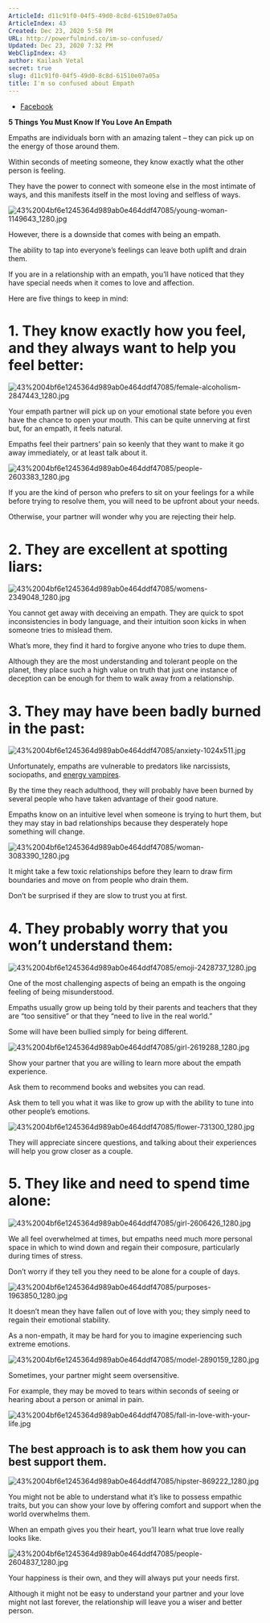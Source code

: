 ```yaml
---
ArticleId: d11c91f0-04f5-49d0-8c8d-61510e07a05a
ArticleIndex: 43
Created: Dec 23, 2020 5:58 PM
URL: http://powerfulmind.co/im-so-confused/
Updated: Dec 23, 2020 7:32 PM
WebClipIndex: 43
author: Kailash Vetal
secret: true
slug: d11c91f0-04f5-49d0-8c8d-61510e07a05a
title: I'm so confused about Empath
---
```

- [Facebook](https://www.facebook.com/sharer/sharer.php?u=http://powerfulmind.co/im-so-confused/)

**5 Things You Must Know If You Love An Empath**

Empaths are individuals born with an amazing talent – they can pick up on the energy of those around them.

Within seconds of meeting someone, they know exactly what the other person is feeling.

They have the power to connect with someone else in the most intimate of ways, and this manifests itself in the most loving and selfless of ways.

![43%2004bf6e1245364d989ab0e464ddf47085/young-woman-1149643_1280.jpg](43%2004bf6e1245364d989ab0e464ddf47085/young-woman-1149643_1280.jpg)

However, there is a downside that comes with being an empath.

The ability to tap into everyone’s feelings can leave both uplift and drain them.

If you are in a relationship with an empath, you’ll have noticed that they have special needs when it comes to love and affection.

Here are five things to keep in mind:

# **1. They know exactly how you feel, and they always want to help you feel better:**

![43%2004bf6e1245364d989ab0e464ddf47085/female-alcoholism-2847443_1280.jpg](43%2004bf6e1245364d989ab0e464ddf47085/female-alcoholism-2847443_1280.jpg)

Your empath partner will pick up on your emotional state before you even have the chance to open your mouth. This can be quite unnerving at first but, for an empath, it feels natural.

Empaths feel their partners’ pain so keenly that they want to make it go away immediately, or at least talk about it.

![43%2004bf6e1245364d989ab0e464ddf47085/people-2603383_1280.jpg](43%2004bf6e1245364d989ab0e464ddf47085/people-2603383_1280.jpg)

If you are the kind of person who prefers to sit on your feelings for a while before trying to resolve them, you will need to be upfront about your needs.

Otherwise, your partner will wonder why you are rejecting their help.

# **2. They are excellent at spotting liars:**

![43%2004bf6e1245364d989ab0e464ddf47085/womens-2349048_1280.jpg](43%2004bf6e1245364d989ab0e464ddf47085/womens-2349048_1280.jpg)

You cannot get away with deceiving an empath. They are quick to spot inconsistencies in body language, and their intuition soon kicks in when someone tries to mislead them.

What’s more, they find it hard to forgive anyone who tries to dupe them.

Although they are the most understanding and tolerant people on the planet, they place such a high value on truth that just one instance of deception can be enough for them to walk away from a relationship.

# **3. They may have been badly burned in the past:**

![43%2004bf6e1245364d989ab0e464ddf47085/anxiety-1024x511.jpg](43%2004bf6e1245364d989ab0e464ddf47085/anxiety-1024x511.jpg)

Unfortunately, empaths are vulnerable to predators like narcissists, sociopaths, and [energy vampires](http://powerfulmind.co/energy-vampires-in-your-life/).

By the time they reach adulthood, they will probably have been burned by several people who have taken advantage of their good nature.

Empaths know on an intuitive level when someone is trying to hurt them, but they may stay in bad relationships because they desperately hope something will change.

![43%2004bf6e1245364d989ab0e464ddf47085/woman-3083390_1280.jpg](43%2004bf6e1245364d989ab0e464ddf47085/woman-3083390_1280.jpg)

It might take a few toxic relationships before they learn to draw firm boundaries and move on from people who drain them.

Don’t be surprised if they are slow to trust you at first.

# **4. They probably worry that you won’t understand them:**

![43%2004bf6e1245364d989ab0e464ddf47085/emoji-2428737_1280.jpg](43%2004bf6e1245364d989ab0e464ddf47085/emoji-2428737_1280.jpg)

One of the most challenging aspects of being an empath is the ongoing feeling of being misunderstood.

Empaths usually grow up being told by their parents and teachers that they are “too sensitive” or that they “need to live in the real world.”

Some will have been bullied simply for being different.

![43%2004bf6e1245364d989ab0e464ddf47085/girl-2619288_1280.jpg](43%2004bf6e1245364d989ab0e464ddf47085/girl-2619288_1280.jpg)

Show your partner that you are willing to learn more about the empath experience.

Ask them to recommend books and websites you can read.

Ask them to tell you what it was like to grow up with the ability to tune into other people’s emotions.

![43%2004bf6e1245364d989ab0e464ddf47085/flower-731300_1280.jpg](43%2004bf6e1245364d989ab0e464ddf47085/flower-731300_1280.jpg)

They will appreciate sincere questions, and talking about their experiences will help you grow closer as a couple.

# **5. They like and need to spend time alone:**

![43%2004bf6e1245364d989ab0e464ddf47085/girl-2606426_1280.jpg](43%2004bf6e1245364d989ab0e464ddf47085/girl-2606426_1280.jpg)

We all feel overwhelmed at times, but empaths need much more personal space in which to wind down and regain their composure, particularly during times of stress.

Don’t worry if they tell you they need to be alone for a couple of days.

![43%2004bf6e1245364d989ab0e464ddf47085/purposes-1963850_1280.jpg](43%2004bf6e1245364d989ab0e464ddf47085/purposes-1963850_1280.jpg)

It doesn’t mean they have fallen out of love with you; they simply need to regain their emotional stability.

As a non-empath, it may be hard for you to imagine experiencing such extreme emotions.

![43%2004bf6e1245364d989ab0e464ddf47085/model-2890159_1280.jpg](43%2004bf6e1245364d989ab0e464ddf47085/model-2890159_1280.jpg)

Sometimes, your partner might seem oversensitive.

For example, they may be moved to tears within seconds of seeing or hearing about a person or animal in pain.

![43%2004bf6e1245364d989ab0e464ddf47085/fall-in-love-with-your-life.jpg](43%2004bf6e1245364d989ab0e464ddf47085/fall-in-love-with-your-life.jpg)

## The best approach is to ask them how you can best support them.

![43%2004bf6e1245364d989ab0e464ddf47085/hipster-869222_1280.jpg](43%2004bf6e1245364d989ab0e464ddf47085/hipster-869222_1280.jpg)

You might not be able to understand what it’s like to possess empathic traits, but you can show your love by offering comfort and support when the world overwhelms them.

When an empath gives you their heart, you’ll learn what true love really looks like.

![43%2004bf6e1245364d989ab0e464ddf47085/people-2604837_1280.jpg](43%2004bf6e1245364d989ab0e464ddf47085/people-2604837_1280.jpg)

Your happiness is their own, and they will always put your needs first.

Although it might not be easy to understand your partner and your love might not last forever, the relationship will leave you a wiser and better person.
